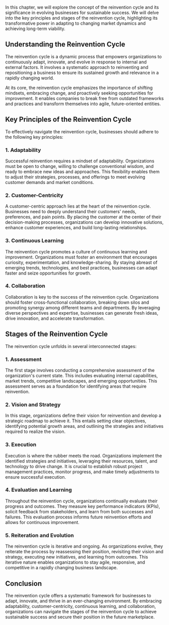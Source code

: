 
In this chapter, we will explore the concept of the reinvention cycle and its significance in evolving businesses for sustainable success. We will delve into the key principles and stages of the reinvention cycle, highlighting its transformative power in adapting to changing market dynamics and achieving long-term viability.

Understanding the Reinvention Cycle
-----------------------------------

The reinvention cycle is a dynamic process that empowers organizations to continuously adapt, innovate, and evolve in response to internal and external factors. It involves a systematic approach to reinventing and repositioning a business to ensure its sustained growth and relevance in a rapidly changing world.

At its core, the reinvention cycle emphasizes the importance of shifting mindsets, embracing change, and proactively seeking opportunities for improvement. It enables companies to break free from outdated frameworks and practices and transform themselves into agile, future-oriented entities.

Key Principles of the Reinvention Cycle
---------------------------------------

To effectively navigate the reinvention cycle, businesses should adhere to the following key principles:

### 1. **Adaptability**

Successful reinvention requires a mindset of adaptability. Organizations must be open to change, willing to challenge conventional wisdom, and ready to embrace new ideas and approaches. This flexibility enables them to adjust their strategies, processes, and offerings to meet evolving customer demands and market conditions.

### 2. **Customer-Centricity**

A customer-centric approach lies at the heart of the reinvention cycle. Businesses need to deeply understand their customers' needs, preferences, and pain points. By placing the customer at the center of their decision-making processes, organizations can develop innovative solutions, enhance customer experiences, and build long-lasting relationships.

### 3. **Continuous Learning**

The reinvention cycle promotes a culture of continuous learning and improvement. Organizations must foster an environment that encourages curiosity, experimentation, and knowledge-sharing. By staying abreast of emerging trends, technologies, and best practices, businesses can adapt faster and seize opportunities for growth.

### 4. **Collaboration**

Collaboration is key to the success of the reinvention cycle. Organizations should foster cross-functional collaboration, breaking down silos and promoting synergy among different teams and departments. By leveraging diverse perspectives and expertise, businesses can generate fresh ideas, drive innovation, and accelerate transformation.

Stages of the Reinvention Cycle
-------------------------------

The reinvention cycle unfolds in several interconnected stages:

### 1. **Assessment**

The first stage involves conducting a comprehensive assessment of the organization's current state. This includes evaluating internal capabilities, market trends, competitive landscapes, and emerging opportunities. This assessment serves as a foundation for identifying areas that require reinvention.

### 2. **Vision and Strategy**

In this stage, organizations define their vision for reinvention and develop a strategic roadmap to achieve it. This entails setting clear objectives, identifying potential growth areas, and outlining the strategies and initiatives required to realize the vision.

### 3. **Execution**

Execution is where the rubber meets the road. Organizations implement the identified strategies and initiatives, leveraging their resources, talent, and technology to drive change. It is crucial to establish robust project management practices, monitor progress, and make timely adjustments to ensure successful execution.

### 4. **Evaluation and Learning**

Throughout the reinvention cycle, organizations continually evaluate their progress and outcomes. They measure key performance indicators (KPIs), solicit feedback from stakeholders, and learn from both successes and failures. This evaluation process informs future reinvention efforts and allows for continuous improvement.

### 5. **Reiteration and Evolution**

The reinvention cycle is iterative and ongoing. As organizations evolve, they reiterate the process by reassessing their position, revisiting their vision and strategy, executing new initiatives, and learning from outcomes. This iterative nature enables organizations to stay agile, responsive, and competitive in a rapidly changing business landscape.

Conclusion
----------

The reinvention cycle offers a systematic framework for businesses to adapt, innovate, and thrive in an ever-changing environment. By embracing adaptability, customer-centricity, continuous learning, and collaboration, organizations can navigate the stages of the reinvention cycle to achieve sustainable success and secure their position in the future marketplace.
